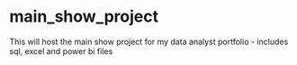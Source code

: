 # main_show_project
This will host the main show project for my data analyst portfolio - includes sql, excel and power bi files
